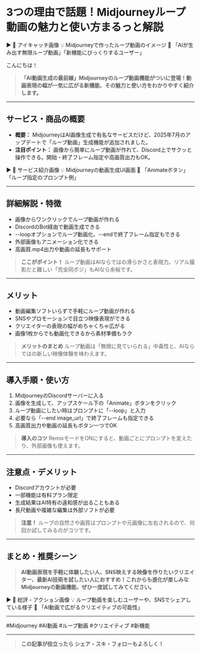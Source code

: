 # 3つの理由で話題！Midjourneyループ動画の魅力と使い方まるっと解説

▶ 📸 アイキャッチ画像
💡 Midjourneyで作ったループ動画のイメージ
🎯 「AIが生み出す無限ループ動画」「新機能にびっくりするユーザー」

こんにちは！

> **「AI動画生成の最前線」Midjourneyのループ動画機能がついに登場！動画表現の幅が一気に広がる新機能、その魅力と使い方をわかりやすく紹介します。**

---

## サービス・商品の概要

- **概要：** MidjourneyはAI画像生成で有名なサービスだけど、2025年7月のアップデートで「ループ動画」生成機能が追加されました。
- **注目ポイント：** 画像から簡単にループ動画が作れて、Discord上でサクッと操作できる。開始・終了フレーム指定や高画質出力もOK。

▶ 📸 サービス紹介画像
💡 Midjourneyの動画生成UI画面
🎯 「Animateボタン」「ループ指定のプロンプト例」

---

## 詳細解説・特徴

- 画像からワンクリックでループ動画が作れる
- DiscordのBot経由で動画生成できる
- --loopオプションでループ動画化、--endで終了フレーム指定もできる
- 外部画像もアニメーション化できる
- 高画質.mp4出力や動画の延長もサポート
> **ここがポイント！** ループ動画はAIならではの滑らかさと表現力。リアル撮影だと難しい「完全同ポジ」もAIなら余裕です。

---

## メリット

- 動画編集ソフトいらずで手軽にループ動画が作れる
- SNSやプロモーションで目立つ映像表現ができる
- クリエイターの表現の幅がめちゃくちゃ広がる
- 画像1枚からでも動画化できるから素材準備もラク
> **メリットのまとめ** ループ動画は「無限に見ていられる」中毒性と、AIならではの新しい映像体験を味わえます。

---

## 導入手順・使い方

1. MidjourneyのDiscordサーバーに入る
2. 画像を生成して、アップスケール下の「Animate」ボタンをクリック
3. ループ動画にしたい時はプロンプトに「--loop」と入力
4. 必要なら「--end image_url」で終了フレームも指定できる
5. 高画質出力や動画の延長もボタン一つでOK
> **導入のコツ** RemixモードをONにすると、動画ごとにプロンプトを変えたり、外部画像も使えます。

---

## 注意点・デメリット

- Discordアカウントが必要
- 一部機能は有料プラン限定
- 生成結果はAI特有の違和感が出ることもある
- 長尺動画や複雑な編集は外部ソフトが必要
> **注意！** ループの自然さや画質はプロンプトや元画像に左右されるので、何回か試してみるのがコツです。

---

## まとめ・推奨シーン

> **AI動画表現を手軽に体験したい人、SNS映えする映像を作りたいクリエイター、最新AI技術を試したい人におすすめ！これからも進化が楽しみなMidjourneyの動画機能、ぜひ一度試してみてください。**

▶ 📸 総評・アクション画像
💡 ループ動画を楽しむユーザーや、SNSでシェアしている様子
🎯 「AI動画で広がるクリエイティブの可能性」

---

#Midjourney #AI動画 #ループ動画 #クリエイティブ #新機能

---

> **この記事が役立ったら シェア・スキ・フォローもよろしく！** 